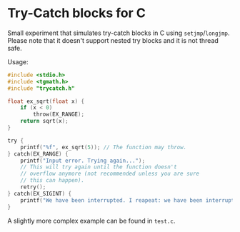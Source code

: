 # Try-Catch blocks for C

Small experiment that simulates try-catch blocks in C using `setjmp`/`longjmp`. Please note that it doesn't support nested try blocks and it is not thread safe.

Usage:

```c
#include <stdio.h>
#include <tgmath.h>
#include "trycatch.h"

float ex_sqrt(float x) {
    if (x < 0)
        throw(EX_RANGE);
    return sqrt(x);
}

try {
    printf("%f", ex_sqrt(5)); // The function may throw.
} catch(EX_RANGE) {
    printf("Input error. Trying again...");
    // This will try again until the function doesn't
    // overflow anymore (not recommended unless you are sure
    // this can happen).
    retry();
} catch(EX_SIGINT) {
	printf("We have been interrupted. I reapeat: we have been interrupted.");
}
```

A slightly more complex example can be found in `test.c`.
